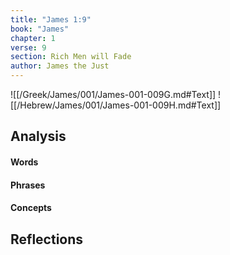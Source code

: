 ```yaml
---
title: "James 1:9"
book: "James"
chapter: 1
verse: 9
section: Rich Men will Fade
author: James the Just
---
```

![[/Greek/James/001/James-001-009G.md#Text]]
![[/Hebrew/James/001/James-001-009H.md#Text]]

## Analysis

#### Words

#### Phrases

#### Concepts

## Reflections
